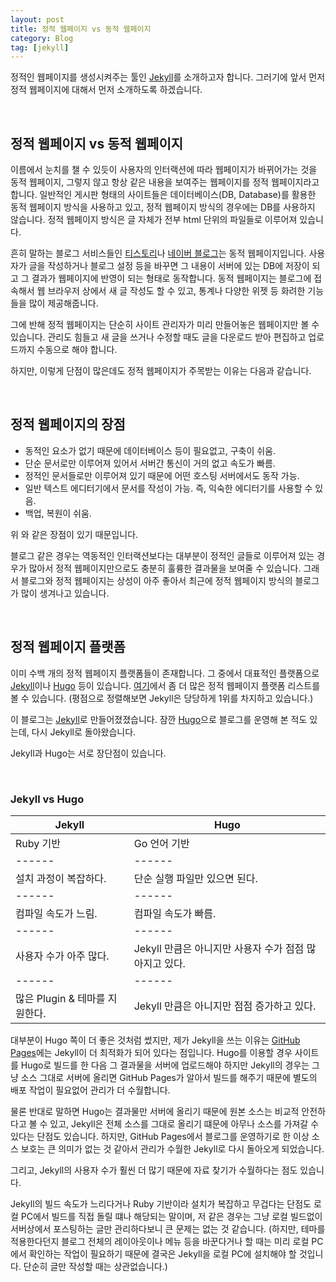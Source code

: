 ```yaml
---
layout: post
title: 정적 웹페이지 vs 동적 웹페이지
category: Blog
tag: [jekyll]
---
```



정적인 웹페이지를 생성시켜주는 툴인 [Jekyll](https://github.com/jekyll/jekyll)를 소개하고자 합니다.
그러기에 앞서 먼저 정적 웹페이지에 대해서 먼저 소개하도록 하겠습니다.

<br>

## 정적 웹페이지 vs 동적 웹페이지

이름에서 눈치를 챌 수 있듯이 사용자의 인터랙션에 따라 웹페이지가 바뀌어가는 것을 동적 웹페이지,
그렇지 않고 항상 같은 내용을 보여주는 웹페이지를 정적 웹페이지라고 합니다.
일반적인 게시판 형태의 사이트들은 데이터베이스(DB, Database)를 활용한 동적 웹페이지 방식을
사용하고 있고, 정적 웹페이지 방식의 경우에는 DB를 사용하지 않습니다.
정적 웹페이지 방식은 글 자체가 전부 html 단위의 파일들로 이루어져 있습니다.

흔히 말하는 블로그 서비스들인 [티스토리](http://www.tistory.com/)나
[네이버 블로그](http://section.blog.naver.com/)는 동적 웹페이지입니다.
사용자가 글을 작성하거나 블로그 설정 등을 바꾸면 그 내용이 서버에 있는 DB에 저장이 되고
그 결과가 웹페이지에 반영이 되는 형태로 동작합니다.
동적 웹페이지는 블로그에 접속해서 웹 브라우저 상에서 새 글 작성도 할 수 있고,
통계나 다양한 위젯 등 화려한 기능들을 많이 제공해줍니다.

그에 반해 정적 웹페이지는 단순히 사이트 관리자가 미리 만들어놓은 웹페이지만 볼 수 있습니다.
관리도 힘들고 새 글을 쓰거나 수정할 때도 글을 다운로드 받아 편집하고 업로드까지
수동으로 해야 합니다.

하지만, 이렇게 단점이 많은데도 정적 웹페이지가 주목받는 이유는 다음과 같습니다.

<br>

## 정적 웹페이지의 장점

* 동적인 요소가 없기 때문에 데이터베이스 등이 필요없고, 구축이 쉬움.
* 단순 문서로만 이루어져 있어서 서버간 통신이 거의 없고 속도가 빠름.
* 정적인 문서들로만 이루어져 있기 때문에 어떤 호스팅 서버에서도 동작 가능.
* 일반 텍스트 에디터기에서 문서를 작성이 가능. 즉, 익숙한 에디터기를 사용할 수 있음.
* 백업, 복원이 쉬움.

위 와 같은 장점이 있기 때문입니다.

블로그 같은 경우는 역동적인 인터랙션보다는 대부분이 정적인 글들로 이루어져 있는 경우가 많아서
정적 웹페이지만으로도 충분히 훌륭한 결과물을 보여줄 수 있습니다.
그래서 블로그와 정적 웹페이지는 상성이 아주 좋아서 최근에 정적 웹페이지 방식의 블로그가
많이 생겨나고 있습니다.

<br>

## 정적 웹페이지 플랫폼

이미 수백 개의 정적 웹페이지 플랫폼들이 존재합니다.
그 중에서 대표적인 플랫폼으로 [Jekyll](https://github.com/jekyll/jekyll)이나
[Hugo](https://gohugo.io/) 등이 있습니다. [여기](https://staticsitegenerators.net/)에서 좀 더 많은
정적 웹페이지 플랫폼 리스트를 볼 수 있습니다.
(평점으로 정렬해보면 Jekyll은 당당하게 1위를 차지하고 있습니다.)

이 블로그는 [Jekyll](https://github.com/jekyll/jekyll)로 만들어졌졌습니다.
잠깐 [Hugo](https://gohugo.io/)으로 블로그를 운영해 본 적도 있는데, 다시 Jekyll로 돌아왔습니다.

Jekyll과 Hugo는 서로 장단점이 있습니다.

<br>

### Jekyll vs Hugo

Jekyll | Hugo
------ | ------
Ruby 기반 | Go 언어 기반  
------ | ------
설치 과정이 복잡하다. | 단순 실행 파일만 있으면 된다.
------ | ------
컴파일 속도가 느림. | 컴파일 속도가 빠름.
------ | ------
사용자 수가 아주 많다. |  Jekyll 만큼은 아니지만 사용자 수가 점점 많아지고 있다.
------ | ------
많은 Plugin & 테마를 지원한다. | Jekyll 만큼은 아니지만 점점 증가하고 있다.


대부분이 Hugo 쪽이 더 좋은 것처럼 썼지만, 제가 Jekyll을 쓰는 이유는
[GitHub Pages](https://pages.github.com/)에는 Jekyll이 더 최적화가 되어 있다는 점입니다.
Hugo를 이용할 경우 사이트를 Hugo로 빌드를 한 다음 그 결과물을 서버에 업로드해야 하지만
Jekyll의 경우는 그냥 소스 그대로 서버에 올리면 GitHub Pages가 알아서 빌드를 해주기 때문에
별도의 배포 작업이 필요없어 관리가 더 수월합니다.

물론 반대로 말하면 Hugo는 결과물만 서버에 올리기 때문에 원본 소스는 비교적 안전하다고 볼 수 있고,
Jekyll은 전체 소스를 그대로 올리기 떄문에 아무나 소스를 가져갈 수 있다는 단점도 있습니다.
하지만, GitHub Pages에서 블로그를 운영하기로 한 이상 소스 보호는 큰 의미가 없는 것 같아서
관리가 수월한 Jekyll로 다시 돌아오게 되었습니다.

그리고, Jekyll의 사용자 수가 훨씬 더 많기 때문에 자료 찾기가 수월하다는 점도 있습니다.

Jekyll의 빌드 속도가 느리다거나 Ruby 기반이라 설치가 복잡하고 무겁다는 단점도
로컬 PC에서 빌드를 직접 돌릴 떄나 해당되는 말이며, 저 같은 경우는 그냥 로컬 빌드없이
서버상에서 포스팅하는 글만 관리하다보니 큰 문제는 없는 것 같습니다.
(하지만, 테마를 적용한다던지 블로그 전체의 레이아웃이나 메뉴 등을 바꾼다거나 할 때는
미리 로컬 PC에서 확인하는 작업이 필요하기 때문에 결국은 Jekyll을 로컬 PC에 설치해야
할 것입니다. 단순히 글만 작성할 때는 상관없습니다.)
